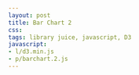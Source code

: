 ```yaml
---
layout: post
title: Bar Chart 2
css:
tags: library juice, javascript, D3
javascript:
- l/d3.min.js
- p/barchart.2.js
---
```


<div id="chart"></div>